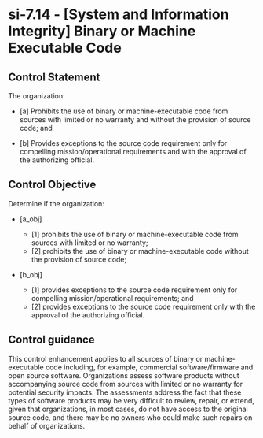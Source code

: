 # si-7.14 - \[System and Information Integrity\] Binary or Machine Executable Code

## Control Statement

The organization:

- \[a\] Prohibits the use of binary or machine-executable code from sources with limited or no warranty and without the provision of source code; and

- \[b\] Provides exceptions to the source code requirement only for compelling mission/operational requirements and with the approval of the authorizing official.

## Control Objective

Determine if the organization:

- \[a_obj\]

  - \[1\] prohibits the use of binary or machine-executable code from sources with limited or no warranty;
  - \[2\] prohibits the use of binary or machine-executable code without the provision of source code;

- \[b_obj\]

  - \[1\] provides exceptions to the source code requirement only for compelling mission/operational requirements; and
  - \[2\] provides exceptions to the source code requirement only with the approval of the authorizing official.

## Control guidance

This control enhancement applies to all sources of binary or machine-executable code including, for example, commercial software/firmware and open source software. Organizations assess software products without accompanying source code from sources with limited or no warranty for potential security impacts. The assessments address the fact that these types of software products may be very difficult to review, repair, or extend, given that organizations, in most cases, do not have access to the original source code, and there may be no owners who could make such repairs on behalf of organizations.
